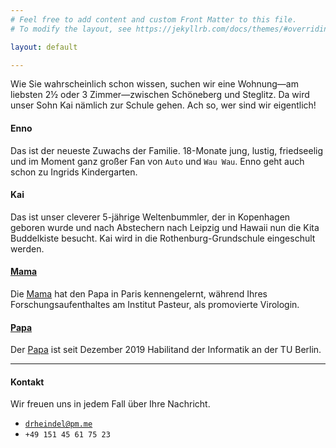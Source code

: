 ```yaml
---
# Feel free to add content and custom Front Matter to this file.
# To modify the layout, see https://jekyllrb.com/docs/themes/#overriding-theme-defaults

layout: default

---
```


Wie Sie wahrscheinlich schon wissen, suchen wir eine Wohnung—am liebsten 2½ oder 3 Zimmer—zwischen Schöneberg und Steglitz. Da wird unser Sohn Kai nämlich zur Schule gehen. Ach so, wer sind wir eigentlich! 

#### Enno
Das ist der neueste Zuwachs der Familie. 18-Monate jung, lustig, friedseelig und im Moment ganz großer Fan von `Auto` und `Wau Wau`. Enno geht auch schon zu Ingrids Kindergarten. 

#### Kai
Das ist unser cleverer 5-jährige Weltenbummler, der in Kopenhagen geboren wurde und nach Abstechern nach Leipzig und Hawaii nun die Kita Buddelkiste besucht. 
Kai wird in die Rothenburg-Grundschule eingeschult werden. 

#### [Mama](https://www.linkedin.com/in/mami-yamamoto-b9293934/) 
Die [Mama](https://www.linkedin.com/in/mami-yamamoto-b9293934/) hat den Papa in Paris kennengelernt, während Ihres Forschungsaufenthaltes am Institut Pasteur, als promovierte Virologin. 

#### [Papa](https://de.linkedin.com/in/tobias-heindel-6323922a)
Der [Papa](https://de.linkedin.com/in/tobias-heindel-6323922a) ist seit Dezember 2019 Habilitand der Informatik an der TU Berlin. 

---

#### Kontakt 
Wir freuen uns in jedem Fall über Ihre Nachricht. 

* [`drheindel@pm.me`](mailto:drheindel@pm.me) 
* `+49 151 45 61 75 23`





